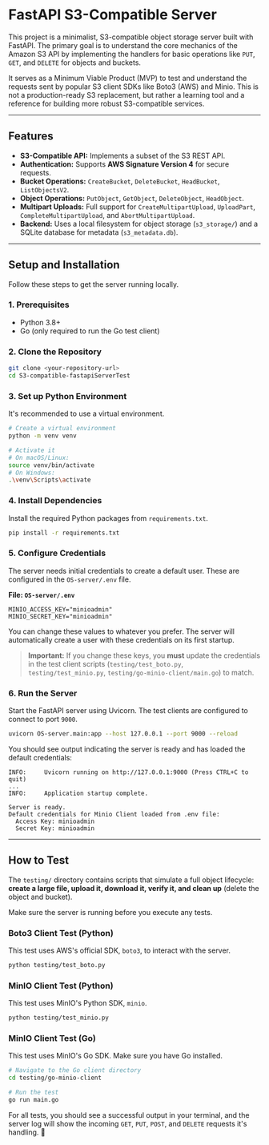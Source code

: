# FastAPI S3-Compatible Server

This project is a minimalist, S3-compatible object storage server built with FastAPI. The primary goal is to understand the core mechanics of the Amazon S3 API by implementing the handlers for basic operations like `PUT`, `GET`, and `DELETE` for objects and buckets.

It serves as a Minimum Viable Product (MVP) to test and understand the requests sent by popular S3 client SDKs like Boto3 (AWS) and Minio. This is not a production-ready S3 replacement, but rather a learning tool and a reference for building more robust S3-compatible services.

-----

## Features

  * **S3-Compatible API:** Implements a subset of the S3 REST API.
  * **Authentication:** Supports **AWS Signature Version 4** for secure requests.
  * **Bucket Operations:** `CreateBucket`, `DeleteBucket`, `HeadBucket`, `ListObjectsV2`.
  * **Object Operations:** `PutObject`, `GetObject`, `DeleteObject`, `HeadObject`.
  * **Multipart Uploads:** Full support for `CreateMultipartUpload`, `UploadPart`, `CompleteMultipartUpload`, and `AbortMultipartUpload`.
  * **Backend:** Uses a local filesystem for object storage (`s3_storage/`) and a SQLite database for metadata (`s3_metadata.db`).

-----

## Setup and Installation

Follow these steps to get the server running locally.

### 1\. Prerequisites

  * Python 3.8+
  * Go (only required to run the Go test client)

### 2\. Clone the Repository

```bash
git clone <your-repository-url>
cd S3-compatible-fastapiServerTest
```

### 3\. Set up Python Environment

It's recommended to use a virtual environment.

```bash
# Create a virtual environment
python -m venv venv

# Activate it
# On macOS/Linux:
source venv/bin/activate
# On Windows:
.\venv\Scripts\activate
```

### 4\. Install Dependencies

Install the required Python packages from `requirements.txt`.

```bash
pip install -r requirements.txt
```

### 5\. Configure Credentials

The server needs initial credentials to create a default user. These are configured in the `OS-server/.env` file.

**File: `OS-server/.env`**

```env
MINIO_ACCESS_KEY="minioadmin"
MINIO_SECRET_KEY="minioadmin"
```

You can change these values to whatever you prefer. The server will automatically create a user with these credentials on its first startup.

> **Important:** If you change these keys, you **must** update the credentials in the test client scripts (`testing/test_boto.py`, `testing/test_minio.py`, `testing/go-minio-client/main.go`) to match.

### 6\. Run the Server

Start the FastAPI server using Uvicorn. The test clients are configured to connect to port `9000`.

```bash
uvicorn OS-server.main:app --host 127.0.0.1 --port 9000 --reload
```

You should see output indicating the server is ready and has loaded the default credentials:

```
INFO:     Uvicorn running on http://127.0.0.1:9000 (Press CTRL+C to quit)
...
INFO:     Application startup complete.

Server is ready.
Default credentials for Minio Client loaded from .env file:
  Access Key: minioadmin
  Secret Key: minioadmin
```

-----

## How to Test

The `testing/` directory contains scripts that simulate a full object lifecycle: **create a large file, upload it, download it, verify it, and clean up** (delete the object and bucket).

Make sure the server is running before you execute any tests.

### Boto3 Client Test (Python)

This test uses AWS's official SDK, `boto3`, to interact with the server.

```bash
python testing/test_boto.py
```

### MinIO Client Test (Python)

This test uses MinIO's Python SDK, `minio`.

```bash
python testing/test_minio.py
```

### MinIO Client Test (Go)

This test uses MinIO's Go SDK. Make sure you have Go installed.

```bash
# Navigate to the Go client directory
cd testing/go-minio-client

# Run the test
go run main.go
```

For all tests, you should see a successful output in your terminal, and the server log will show the incoming `GET`, `PUT`, `POST`, and `DELETE` requests it's handling. 🚀